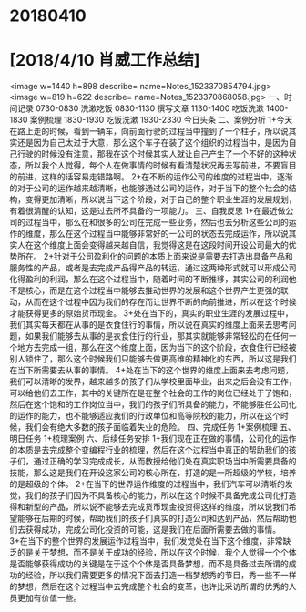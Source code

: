 # 20180410

# [2018/4/10 肖威工作总结]
<image w=1440 h=898 describe= name=Notes_1523370854794.jpg>
<image w=819 h=622 describe= name=Notes_1523370868058.jpg>
一、时间记录
0730-0830 洗漱吃饭
0830-1130 撰写文章
1130-1400 吃饭洗漱
1400-1830 案例梳理
1830-1930 吃饭洗漱
1930-2330 今日头条
二、案例分析
1+今天在路上走的时候，看到一辆车，向前面行驶的过程当中撞到了一个柱子，所以说其实还是因为自己太过于大意，那么这个车子在装了这个组织的过程当中，是因为自己行驶的时候没有注意，那我在这个时候其实人就让自己产生了一个不好的这种状态，所以我个人觉得，每个人在做事情的时候有看清楚状况再去写前进，不要盲目的前进，这样的话容易走错路啊。
2+在不断的运作公司的维度的过程当中，逐渐的对于公司的运作越来越清晰，也能够通过公司的运作，对于当下的整个社会的结构，变得更加清晰，所以说当下这个阶段，对于自己的整个职业生涯的发展规划，有着很清醒的认知，这是过去所不具备的一项能力。
三、自我反思
1+在最近做公司的过程当中，那么在和很多的公司在完成一些业务，然后也去分析这些公司的运作的维度，那么在这个过程当中能够非常好的一公司的状态去完成运作，所以说其实人在这个维度上面会变得越来越自信，我觉得这是在这段时间开设公司最大的优势所在。
2+针对于公司盈利化的问题的本质上面来说是需要去打造出具备产品和服务性的产品，或者是去完成产品得产品的转运，通过这两种形式就可以形成公司化得盈利的利润，那么在这个过程当中，随着时间的不断推移，其实公司的利润他不是核心，而是在这个过程当中能够去推动世界的发展和这个世界产生更强的联动，从而在这个过程中因为我们的存在而让世界不断的向前推进，所以在这个时候才能获得更多的原始货币现金。
3+处在当下的，真实的职业生涯的发展过程中，我们其实每天都在从事的是衣食住行的事情，所以说在真实的维度上面来去思考问题，如果我们能够去从事的是衣食住行的行业，那其实就能够非常轻松的在任何一个地方去完成一组，那么在这个维度上面，因为当下的这个阶段，衣食住行已经被别人锁住了，那么这个时候我们只能够去做更高维的精神化的东西，所以这是我们在当下所需要去从事的事情。
4+处在当下的这个世界的维度上面来去考虑问题，我们可以清晰的发界，越来越多的孩子们从学校里面毕业，出来之后会没有工作，可以给他们去工作，其中的关键所在是在整个社会的工作的岗位已经处于了饱和，然后在这个饱和的工作岗位当中，我们的孩子们所具备的能力，不能够胜任公司化的运作的能力，也不能够适应我们的行政单位和高等院校的能力，所以在这个时候，我们会有绝大多数的孩子面临着失业的危险。
四、完成任务
1+案例梳理
五、明日任务
1+梳理案例
六、后续任务安排
1+我们现在正在做的事情，公司化的运作的本质是去完成整个变编程行业的梳理，然后在这个过程当中真正的帮助我们的孩子们，通过正确的学习完成成长，从而教授给他们处在真实职场当中所需要具备的技能，那么这是我们在开设这家公司的核心所在，打造的是一所超级的学校，培养的是超级的个体。
2+在当下的世界运作维度的过程当中，我们汽车可以清晰的发觉，我们的孩子们因为不具备核心的能力，所以在这个时候不具备完成公司化打造得和新型的产品，所以说不能够去完成货币现金投资得这样的维度，所以说我们希望能够在后期的时候，帮助我们的孩子们真实的打造公司和达到产品，然后帮助他们去获得成功，完成公司化投资的可能，这是我们在后面所需要去做的事情。
3+在当下的整个世界的发展运作过程当中，我们发觉处在当下这个维度，非常缺乏的是关于梦想，而不是关于成功的经验，所以在这个时候，我个人觉得一个个体是否能够获得成功的关键是在于这个个体是否具备梦想，而不是具备过去所谓的成功的经验，所以我们需要更多的情况下面去打造一档梦想秀的节目，秀一些不一样的梦想，然后在这个过程当中去完成整个社会的变革，也许比采访所谓的优秀的人员更加有价值一些。
